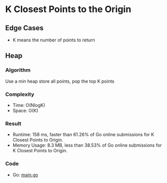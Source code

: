 # K Closest Points to the Origin
## Edge Cases
- K means the number of points to return
## Heap
### Algorithm
Use a min heap store all points, pop the top K points
### Complexity
- Time: O(NlogK)
- Space: O(K)
### Result
- Runtime: 158 ms, faster than 61.26% of Go online submissions for K Closest Points to Origin.
- Memory Usage: 8.3 MB, less than 38.53% of Go online submissions for K Closest Points to Origin.
### Code
- Go: [main.go](#maingo)